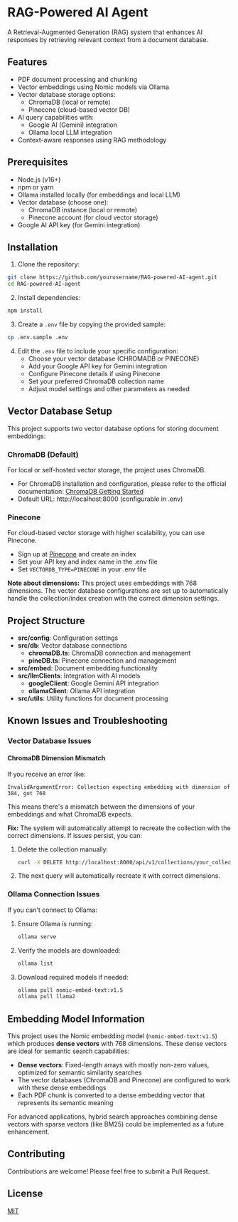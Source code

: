 # RAG-Powered AI Agent

A Retrieval-Augmented Generation (RAG) system that enhances AI responses by retrieving relevant context from a document database.

## Features

- PDF document processing and chunking
- Vector embeddings using Nomic models via Ollama
- Vector database storage options:
  - ChromaDB (local or remote)
  - Pinecone (cloud-based vector DB)
- AI query capabilities with:
  - Google AI (Gemini) integration
  - Ollama local LLM integration
- Context-aware responses using RAG methodology

## Prerequisites

- Node.js (v16+)
- npm or yarn
- Ollama installed locally (for embeddings and local LLM)
- Vector database (choose one):
  - ChromaDB instance (local or remote)
  - Pinecone account (for cloud vector storage)
- Google AI API key (for Gemini integration)

## Installation

1. Clone the repository:

```bash
git clone https://github.com/yourusername/RAG-powered-AI-agent.git
cd RAG-powered-AI-agent
```

2. Install dependencies:

```bash
npm install
```

3. Create a `.env` file by copying the provided sample:

```bash
cp .env.sample .env
```

4. Edit the `.env` file to include your specific configuration:
   - Choose your vector database (CHROMADB or PINECONE)
   - Add your Google API key for Gemini integration
   - Configure Pinecone details if using Pinecone
   - Set your preferred ChromaDB collection name
   - Adjust model settings and other parameters as needed

## Vector Database Setup

This project supports two vector database options for storing document embeddings:

### ChromaDB (Default)

For local or self-hosted vector storage, the project uses ChromaDB.

- For ChromaDB installation and configuration, please refer to the official documentation: [ChromaDB Getting Started](https://docs.trychroma.com/docs/overview/getting-started?lang=typescript)
- Default URL: http://localhost:8000 (configurable in .env)

### Pinecone

For cloud-based vector storage with higher scalability, you can use Pinecone.

- Sign up at [Pinecone](https://www.pinecone.io/) and create an index
- Set your API key and index name in the .env file
- Set `VECTORDB_TYPE=PINECONE` in your .env file

**Note about dimensions:** This project uses embeddings with 768 dimensions. The vector database configurations are set up to automatically handle the collection/index creation with the correct dimension settings.

## Project Structure

- **src/config**: Configuration settings
- **src/db**: Vector database connections
  - **chromaDB.ts**: ChromaDB connection and management
  - **pineDB.ts**: Pinecone connection and management
- **src/embed**: Document embedding functionality
- **src/llmClients**: Integration with AI models
  - **googleClient**: Google Gemini API integration
  - **ollamaClient**: Ollama API integration
- **src/utils**: Utility functions for document processing

## Known Issues and Troubleshooting

### Vector Database Issues

#### ChromaDB Dimension Mismatch

If you receive an error like:

```
InvalidArgumentError: Collection expecting embedding with dimension of 384, got 768
```

This means there's a mismatch between the dimensions of your embeddings and what ChromaDB expects.

**Fix:** The system will automatically attempt to recreate the collection with the correct dimensions. If issues persist, you can:

1. Delete the collection manually:
   ```bash
   curl -X DELETE http://localhost:8000/api/v1/collections/your_collection_name
   ```
2. The next query will automatically recreate it with correct dimensions.

### Ollama Connection Issues

If you can't connect to Ollama:

1. Ensure Ollama is running:
   ```bash
   ollama serve
   ```
2. Verify the models are downloaded:
   ```bash
   ollama list
   ```
3. Download required models if needed:
   ```bash
   ollama pull nomic-embed-text:v1.5
   ollama pull llama2
   ```

## Embedding Model Information

This project uses the Nomic embedding model (`nomic-embed-text:v1.5`) which produces **dense vectors** with 768 dimensions. These dense vectors are ideal for semantic search capabilities:

- **Dense vectors**: Fixed-length arrays with mostly non-zero values, optimized for semantic similarity searches
- The vector databases (ChromaDB and Pinecone) are configured to work with these dense embeddings
- Each PDF chunk is converted to a dense embedding vector that represents its semantic meaning

For advanced applications, hybrid search approaches combining dense vectors with sparse vectors (like BM25) could be implemented as a future enhancement.

## Contributing

Contributions are welcome! Please feel free to submit a Pull Request.

## License

[MIT](LICENSE)
